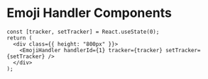# Emoji Handler Components

```tsx
const [tracker, setTracker] = React.useState(0);
return (
  <div class={{ height: "800px" }}>
    <EmojiHandler handlerId={1} tracker={tracker} setTracker={setTracker} />
  </div>
);
```

